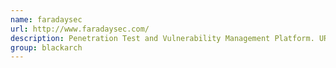 ```yaml
---
name: faradaysec
url: http://www.faradaysec.com/
description: Penetration Test and Vulnerability Management Platform. URL : http://www.faradaysec.com/ Groups : blackarch blackarch-scanner blackarch-exploitation blackarch-fuzzer blackarch-fingerprint blackarch-automation blackarch-misc
group: blackarch
---
```

